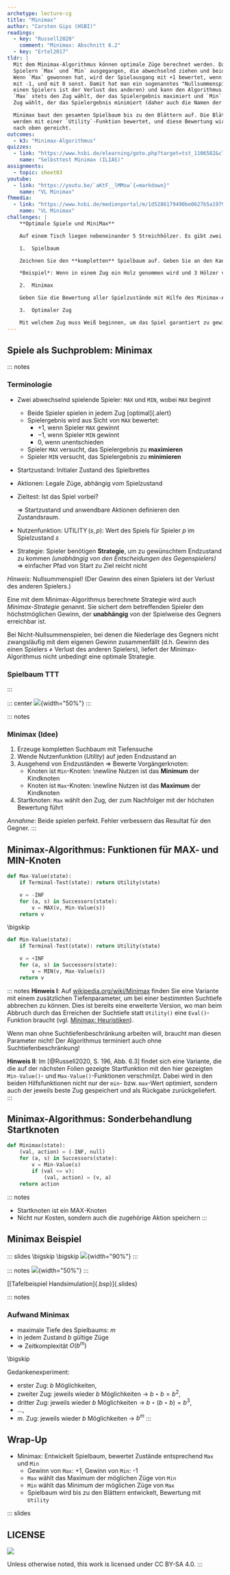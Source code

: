 ```yaml
---
archetype: lecture-cg
title: "Minimax"
author: "Carsten Gips (HSBI)"
readings:
  - key: "Russell2020"
    comment: "Minimax: Abschnitt 6.2"
  - key: "Ertel2017"
tldr: |
  Mit dem Minimax-Algorithmus können optimale Züge berechnet werden. Dabei wird von zwei
  Spielern `Max` und `Min` ausgegangen, die abwechselnd ziehen und beide optimal spielen.
  Wenn `Max` gewonnen hat, wird der Spielausgang mit +1 bewertet, wenn `Min` gewonnen hat
  mit -1, und mit 0 sonst. Damit hat man ein sogenanntes "Nullsummenspiel" (der Gewinn des
  einen Spielers ist der Verlust des anderen) und kann den Algorithmus so gestalten, dass
  `Max` stets den Zug wählt, der das Spielergebnis maximiert und `Min` entsprechend den
  Zug wählt, der das Spielergebnis minimiert (daher auch die Namen der Spieler).

  Minimax baut den gesamten Spielbaum bis zu den Blättern auf. Die Blätter (Spielausgang)
  werden mit einer `Utility`-Funktion bewertet, und diese Bewertung wird dann im Spielbaum
  nach oben gereicht.
outcomes:
  - k3: "Minimax-Algorithmus"
quizzes:
  - link: "https://www.hsbi.de/elearning/goto.php?target=tst_1106582&client_id=FH-Bielefeld"
    name: "Selbsttest Minimax (ILIAS)"
assignments:
  - topic: sheet03
youtube:
  - link: "https://youtu.be/`aKtF__lMMsw`{=markdown}"
    name: "VL Minimax"
fhmedia:
  - link: "https://www.hsbi.de/medienportal/m/1d5286179490be0627b5a19793b423753cba79388b4966b654bde224a31af81c9481e85a30057276826b3d8f7836a042d0f9e15c2cb82613a4374050b62ca6d2"
    name: "VL Minimax"
challenges: |
    **Optimale Spiele und MiniMax**

    Auf einem Tisch liegen nebeneinander 5 Streichhölzer. Es gibt zwei Spieler - Weiß und Schwarz - die abwechselnd ein oder zwei Streichhölzer wegnehmen dürfen (es muss mind. ein Streichholz genommen werden). Wer das letzte Streichholz nehmen muss, hat verloren. Zu Beginn ist Weiß am Zug.

    1.  Spielbaum

    Zeichnen Sie den **kompletten** Spielbaum auf. Geben Sie an den Kanten jeweils die Zahl der genommenen und der verbleibenden Hölzer an.

    *Beispiel*: Wenn in einem Zug ein Holz genommen wird und 3 Hölzer verbleiben, steht an der entsprechenden Kante "1/3". Geben Sie jeweils an, welcher Spieler am Zug ist.

    2.  Minimax

    Geben Sie die Bewertung aller Spielzustände mit Hilfe des Minimax-Algorithmus an. Bewerten Sie die Endzustände mit +1, wenn Spieler Weiß gewonnen hat, mit -1, falls Schwarz gewonnen hat.

    3.  Optimaler Zug

    Mit welchem Zug muss Weiß beginnen, um das Spiel garantiert zu gewinnen (beide Spieler verhalten sich stets optimal)? Argumentieren Sie mit der Minimax-Bewertung.
---
```



## Spiele als Suchproblem: Minimax

::: notes
### Terminologie

*   Zwei abwechselnd spielende Spieler: `MAX` und `MIN`, wobei `MAX` beginnt
    *   Beide Spieler spielen in jedem Zug [optimal]{.alert}
    *   Spielergebnis wird aus Sicht von `MAX` bewertet:
        *   $+1$, wenn Spieler `MAX` gewinnt
        *   $-1$, wenn Spieler `MIN` gewinnt
        *   $0$, wenn unentschieden
    *   Spieler `MAX` versucht, das Spielergebnis zu **maximieren**
    *   Spieler `MIN` versucht, das Spielergebnis zu **minimieren**

*   Startzustand: Initialer Zustand des Spielbrettes
*   Aktionen: Legale Züge, abhängig vom Spielzustand
*   Zieltest: Ist das Spiel vorbei?

    => Startzustand und anwendbare Aktionen definieren den Zustandsraum.

*   Nutzenfunktion: $\operatorname{UTILITY}(s,p)$: Wert des Spiels für
    Spieler $p$ im Spielzustand $s$

*   Strategie: Spieler benötigen **Strategie**, um zu gewünschtem Endzustand
    zu kommen *(unabhängig von den Entscheidungen des Gegenspielers)*
    => einfacher Pfad von Start zu Ziel reicht nicht

*Hinweis*: Nullsummenspiel! (Der Gewinn des einen Spielers ist der Verlust des
anderen Spielers.)

Eine mit dem Minimax-Algorithmus berechnete Strategie wird auch
*Minimax-Strategie* genannt. Sie sichert dem betreffenden Spieler den
höchstmöglichen Gewinn, der **unabhängig** von der Spielweise des Gegners
erreichbar ist.

Bei Nicht-Nullsummenspielen, bei denen die Niederlage des Gegners nicht
zwangsläufig mit dem eigenen Gewinn zusammenfällt (d.h. Gewinn des einen
Spielers $\ne$ Verlust des anderen Spielers), liefert der Minimax-Algorithmus
nicht unbedingt eine optimale Strategie.


### Spielbaum TTT
:::

::: center
![](images/tttSpielbaum.png){width="50%"}
:::


::: notes
### Minimax (Idee)

1)  Erzeuge kompletten Suchbaum mit Tiefensuche
2)  Wende Nutzenfunktion (*Utility*) auf jeden Endzustand an
3)  Ausgehend von Endzuständen => Bewerte Vorgängerknoten:
    *   Knoten ist `Min`-Knoten: \newline
        Nutzen ist das **Minimum** der Kindknoten
    *   Knoten ist `Max`-Knoten: \newline
        Nutzen ist das **Maximum** der Kindknoten
4)  Startknoten: `Max` wählt den Zug, der zum Nachfolger mit der
    höchsten Bewertung führt

*Annahme*: Beide spielen perfekt. Fehler verbessern das Resultat für den Gegner.
:::


## Minimax-Algorithmus: Funktionen für MAX- und MIN-Knoten

```python
def Max-Value(state):
    if Terminal-Test(state): return Utility(state)

    v = -INF
    for (a, s) in Successors(state):
        v = MAX(v, Min-Value(s))
    return v
```

\bigskip

```python
def Min-Value(state):
    if Terminal-Test(state): return Utility(state)

    v = +INF
    for (a, s) in Successors(state):
        v = MIN(v, Max-Value(s))
    return v
```

::: notes
**Hinweis I**: Auf [wikipedia.org/wiki/Minimax](https://en.wikipedia.org/wiki/Minimax#Pseudocode)
finden Sie eine Variante mit einem zusätzlichen Tiefenparameter, um bei einer bestimmten
Suchtiefe abbrechen zu können. Dies ist bereits eine erweiterte Version, wo man beim
Abbruch durch das Erreichen der Suchtiefe statt `Utility()` eine `Eval()`-Funktion
braucht (vgl. [Minimax: Heuristiken](heuristics-minimax.md)).

Wenn man ohne Suchtiefenbeschränkung arbeiten will, braucht man diesen
Parameter nicht! Der Algorithmus terminiert auch ohne Suchtiefenbeschränkung!


**Hinweis II**: Im [@Russell2020, S. 196, Abb. 6.3] findet sich eine Variante, die die
auf der nächsten Folien gezeigte Startfunktion mit den hier gezeigten `Min-Value()`-
und `Max-Value()`-Funktionen verschmilzt. Dabei wird in den beiden Hilfsfunktionen
nicht nur der `min`- bzw. `max`-Wert optimiert, sondern auch der jeweils beste Zug
gespeichert und als Rückgabe zurückgeliefert.
:::


## Minimax-Algorithmus: Sonderbehandlung Startknoten

```python
def Minimax(state):
    (val, action) = (-INF, null)
    for (a, s) in Successors(state):
        v = Min-Value(s)
        if (val <= v):
            (val, action) = (v, a)
    return action
```

::: notes
*   Startknoten ist ein MAX-Knoten
*   Nicht nur Kosten, sondern auch die zugehörige Aktion speichern
:::


## Minimax Beispiel

::: slides
\bigskip
\bigskip
![](images/minimaxBeispiel.png){width="90%"}
:::

::: notes
![](images/minimaxBeispiel.png){width="50%"}
:::

[[Tafelbeispiel Handsimulation]{.bsp}]{.slides}


::: notes
### Aufwand Minimax

*   maximale Tiefe des Spielbaums: $m$
*   in jedem Zustand $b$ gültige Züge
*   => Zeitkomplexität $O(b^m)$

\bigskip

Gedankenexperiment:
-   erster Zug: $b$ Möglichkeiten,
-   zweiter Zug: jeweils wieder $b$ Möglichkeiten $\rightarrow$ $b \star b = b^2$,
-   dritter Zug: jeweils wieder $b$ Möglichkeiten $\rightarrow$ $b \star (b \star b) = b^3$,
-   ...,
-   $m$. Zug: jeweils wieder $b$ Möglichkeiten $\rightarrow$ $b^m$
:::


## Wrap-Up

*   Minimax: Entwickelt Spielbaum, bewertet Zustände entsprechend `Max` und `Min`
    -   Gewinn von `Max`: +1, Gewinn von `Min`: -1
    -   `Max` wählt das Maximum der möglichen Züge von `Min`
    -   `Min` wählt das Minimum der möglichen Züge von `Max`
    -   Spielbaum wird bis zu den Blättern entwickelt, Bewertung mit `Utility`







<!-- DO NOT REMOVE - THIS IS A LAST SLIDE TO INDICATE THE LICENSE AND POSSIBLE EXCEPTIONS (IMAGES, ...). -->
::: slides
## LICENSE
![](https://licensebuttons.net/l/by-sa/4.0/88x31.png)

Unless otherwise noted, this work is licensed under CC BY-SA 4.0.
:::
